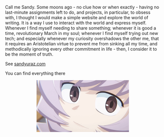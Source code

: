 Call me Sandy. Some moons ago - no clue how or when exactly - having no last-minute assignments left to do, and projects, in particular, to obsess with, I thought I would make a simple website and explore the world of writing. It is a way I use to interact with the world and express myself. Whenever I find myself needing to share something; whenever it is good a time, revolutionary March in my soul; whenever I find myself trying out new tech; and especially whenever my curiosity overshadows the other me, that it requires an Aristotelian virtue to prevent me from sinking all my time, and methodically ignoring every other commitment in life - then, I consider it to be the moment of truth.

See [sandyuraz.com](https://sandyuraz.com)

You can find everything there

<center>
<img title="najimi" alt="I love for Najimi" src="osana.gif" width="300px">
</center>
